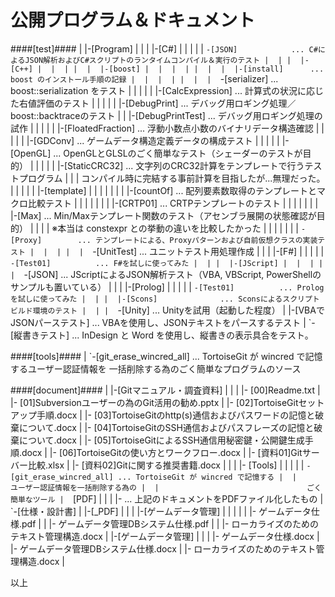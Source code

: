 公開プログラム＆ドキュメント
======

####[test]####
     |
     |-[Program]
     |  |
     |  |-[C#]
     |  |  |
     |  |  `-[JSON]            ... C#によるJSON解析およびC#スクリプトのランタイムコンパイル＆実行のテスト
     |  |
     |  |-[C++]
     |  |  |
     |  |  |-[boost]
     |  |  |  |
     |  |  |  |-[install]      ... boost のインストール手順の記録
     |  |  |  |
     |  |  |  `-[serializer]   ... boost::serialization をテスト
     |  |  |
     |  |  |-[CalcExpression]  ... 計算式の状況に応じた右値評価のテスト
     |  |  |
     |  |  |-[DebugPrint]      ... デバッグ用ロギング処理／boost::backtraceのテスト
     |  |  |-[DebugPrintTest]  ... デバッグ用ロギング処理の試作
     |  |  |
     |  |  |-[FloatedFraction] ... 浮動小数点小数のバイナリデータ構造確認
     |  |  |
     |  |  |-[GDConv]          ... ゲームデータ構造定義データの構成テスト
     |  |  |
     |  |  |-[OpenGL]          ... OpenGLとGLSLのごく簡単なテスト（シェーダーのテストが目的）
     |  |  |
     |  |  |-[StaticCRC32]     ... 文字列のCRC32計算をテンプレートで行うテストプログラム
     |  |  |                       コンパイル時に完結する事前計算を目指したが...無理だった。
     |  |  |
     |  |  |-[template]
     |  |  |  |
     |  |  |  |-[countOf]      ... 配列要素数取得のテンプレートとマクロ比較テスト
     |  |  |  |
     |  |  |  |-[CRTP01]       ... CRTPテンプレートのテスト
     |  |  |  |
     |  |  |  |-[Max]          ... Min/Maxテンプレート関数のテスト（アセンブラ展開の状態確認が目的）
     |  |  |  |                    ※本当は constexpr との挙動の違いを比較したかった
     |  |  |  |
     |  |  |  `-[Proxy]        ... テンプレートによる、Proxyパターンおよび自前仮想クラスの実装テスト
     |  |  |
     |  |  `-[UnitTest]        ... ユニットテスト用処理作成
     |  |
     |  |-[F#]
     |  |  |
     |  |  `-[Test01]          ... F#を試しに使ってみた
     |  |
     |  |-[JScript]
     |  |  |
     |  |  `-[JSON]            ... JScriptによるJSON解析テスト（VBA, VBScript, PowerShellのサンプルも置いている）
     |  |
     |  |-[Prolog]
     |  |  |
     |  |  `-[Test01]          ... Prologを試しに使ってみた
     |  |
     |  |-[Scons]              ... Sconsによるスクリプトビルド環境のテスト
     |  |
     |  `-[Unity]              ... Unityを試用（起動した程度）
     |
     |-[VBAでJSONパーステスト] ... VBAを使用し、JSONテキストをパースするテスト
     |
     `-[縦書きテスト]          ... InDesign と Word を使用し、縦書きの表示具合をテスト。

####[tools]####
     |
     `-[git_erase_wincred_all] ... TortoiseGit が wincred で記憶するユーザー認証情報を
                               一括削除する為のごく簡単なプログラムのソース

####[document]####
     |
     |-[Gitマニュアル・調査資料]
     |  |
     |  |- [00]Readme.txt
     |  |- [01]Subversionユーザーの為のGit活用の勧め.pptx
     |  |- [02]TortoiseGitセットアップ手順.docx
     |  |- [03]TortoiseGitのhttp(s)通信およびパスワードの記憶と破棄について.docx
     |  |- [04]TortoiseGitのSSH通信およびパスフレーズの記憶と破棄について.docx
     |  |- [05]TortoiseGitによるSSH通信用秘密鍵・公開鍵生成手順.docx
     |  |- [06]TortoiseGitの使い方とワークフロー.docx
     |  |- [資料01]Gitサーバー比較.xlsx
     |  |- [資料02]Gitに関する推奨書籍.docx
     |  |
     |  |- [Tools]
     |  |   |
     |  |   `-[git_erase_wincred_all] ... TortoiseGit が wincred で記憶する
     |  |                                 ユーザー認証情報を一括削除する為の
     |  |                                 ごく簡単なツール
     |  `[PDF]
     |    |
     |    |- ... 上記のドキュメントをPDFファイル化したもの
     |
     `-[仕様・設計書]
        |
        |-[_PDF]
        |  |
        |  |-[ゲームデータ管理]
        |  |  |
        |  |  |- ゲームデータ仕様.pdf
        |  |  |- ゲームデータ管理DBシステム仕様.pdf
        |  |  |- ローカライズのためのテキスト管理構造.docx
        |
        |-[ゲームデータ管理]
        |  |
        |  |- ゲームデータ仕様.docx
        |  |- ゲームデータ管理DBシステム仕様.docx
        |  |- ローカライズのためのテキスト管理構造.docx
        |

以上
